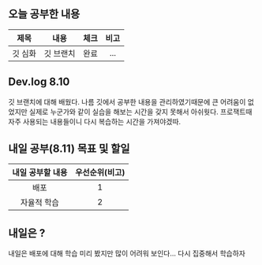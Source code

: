 ## 오늘 공부한 내용

  |제목|내용|체크|비고|
|:------:|:------:|:------:|:------:|
|깃 심화|깃 브랜치|완료|...|

## Dev.log 8.10

깃 브랜치에 대해 배웠다. 나름 깃에서 공부한 내용을 관리하였기때문에 큰 어려움이 없었지만 실제로 누군가와 같이 실습을 해보는 시간을 갖지 못해서 아쉬웟다. 프로잭트때 자주 사용되는 내용들이니 다시 복습하는 시간을 가져야겠따.


## 내일 공부(8.11) 목표 및 할일

내일 공부할 내용        |  우선순위(비고)
:------------------:|:------------------:
배포 | 1
자율적 학습| 2


## 내일은 ?

내일은 배포에 대해 학습 미리 봤지만 많이 어려워 보인다... 다시 집중해서 학습하자